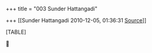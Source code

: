 +++
title = "003 Sunder Hattangadi"

+++
[[Sunder Hattangadi	2010-12-05, 01:36:31 [Source](https://groups.google.com/g/samskrita/c/9I1gF16W7Uc)]]



[TABLE]



